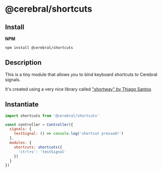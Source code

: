 # @cerebral/shortcuts

## Install

**NPM**

`npm install @cerebral/shortcuts`

## Description

This is a tiny module that allows you to bind keyboard shortcuts to Cerebral signals.

It's created using a very nice library called ["shortway" by Thiago Santos](https://github.com/thiamsantos/shortway)

## Instantiate

```javascript
import shortcuts from '@cerebral/shortcuts'

const controller = Controller({
  signals: {
    testSignal: () => console.log('shortcut pressed!')
  },
  modules: {
    shortcuts: shortcuts({
      'ctrl+s': 'testSignal'
    })
  }
})
```
